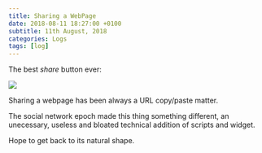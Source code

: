 ```yaml
---
title: Sharing a WebPage
date: 2018-08-11 18:27:00 +0100
subtitle: 11th August, 2018
categories: Logs
tags: [log]
---
```


The best *share* button ever:

![](/assets/log/n449_best-share-button.png)

Sharing a webpage has been always a URL copy/paste matter. 

The social network epoch made this thing something different, an unecessary, useless and bloated technical addition of scripts and widget.

Hope to get back to its natural shape.